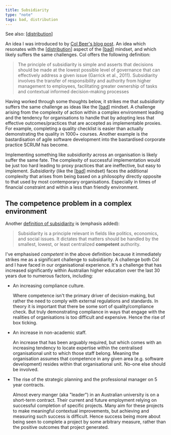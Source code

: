 ```yaml
---
title: Subsidiarity
type: "note"
tags: bad, distribution 
---
```


See also: [[distribution]]

An idea I was introduced to by [Col Beer's blog post](https://beerc.wordpress.com/2025/03/14/subsidiarity/). An idea which resonates with the [[distribution]] aspect of the [[bad]] mindset, and which likely suffers the same challenges. Col offers the following definition:

> The principle of subsidiarity is simple and asserts that decisions should be made at the lowest possible level of governance that can effectively address a given issue (Garrick et al., 2011). Subsidiarity involves the transfer of responsibility and authority from higher management to employees, facilitating greater ownership of tasks and contextual informed decision-making processes

Having worked through some thoughts below, it strikes me that _subsidiarity_ suffers the same challenge as ideas like the [[bad]] mindset. A challenge arising from the complexity of action within a complex environment leading and the tendency for organisations to handle that by adopting less that effective outcomes/practices that are accepted as implementable proxies. For example, completing a quality checklist is easier than actually demonstrating the quality in 1000+ courses. Another example is the bastardisation of agile software development into the bastardised corporate practice SCRUM has become.

Implementing something like _subsidiarity_ across an organisation is likely suffer the same fate. The complexity of successful implementation would be just too hard leading to proxy practices that are ineffective, but easy to implement. _Subsidiarity_ (like the [[bad]] mindset) faces the additional complexity that arises from being based on a philosophy directly opposite to that used by most contemporary organisations. Especially in times of financial constraint and within a less than friendly environment.

## The competence problem in a complex environment

Another [definition of subsidiarity](https://quickonomics.com/terms/subsidiarity/) is (emphasis added):

> Subsidiarity is a principle relevant in fields like politics, economics, and social issues. It dictates that matters should be handled by the smallest, lowest, or least centralized **competent** authority.

I've emphasised _competent_ in the above definition because it immediately strikes me as a significant challenge to subsidiarity. A challenge both Col and I have faced in our organisational experience. It's a challenge that has increased significantly within Australian higher education over the last 30 years due to numerous factors, including:

- An increasing compliance culture.

    Where competence isn't the primary driver of decision-making, but rather the need to comply with external regulations and standards. In theory it is important that there be some sort of quality/compliance check. But truly demonstrating compliance in ways that engage with the realities of organisations is too difficult and expensive. Hence the rise of box ticking.

- An increase in non-academic staff.

    An increase that has been arguably required, but which comes with an increasing tendency to locate expertise within the centralised organisational unit to which those staff belong. Meaning the organisation assumes that competence in any given area (e.g. software development) resides within that organisational unit. No-one else should be involved.

- The rise of the strategic planning and the professional manager on 5 year contracts.

    Almost every manger (aka "leader") in an Australian university is on a short-term contract. Their current and future employment relying on successful completion of specific projects. Many aim for these projects to make meaningful contextual improvements, but achieving and measuring such success is difficult. Hence success being more about being seen to complete a project by some arbitrary measure, rather than the positive outcomes that project generated.

[//begin]: # "Autogenerated link references for markdown compatibility"
[distribution]: distribution "Distribution"
[bad]: ../CASA/bad "BAD - Bricolage Affordances Distribution"
[//end]: # "Autogenerated link references"
